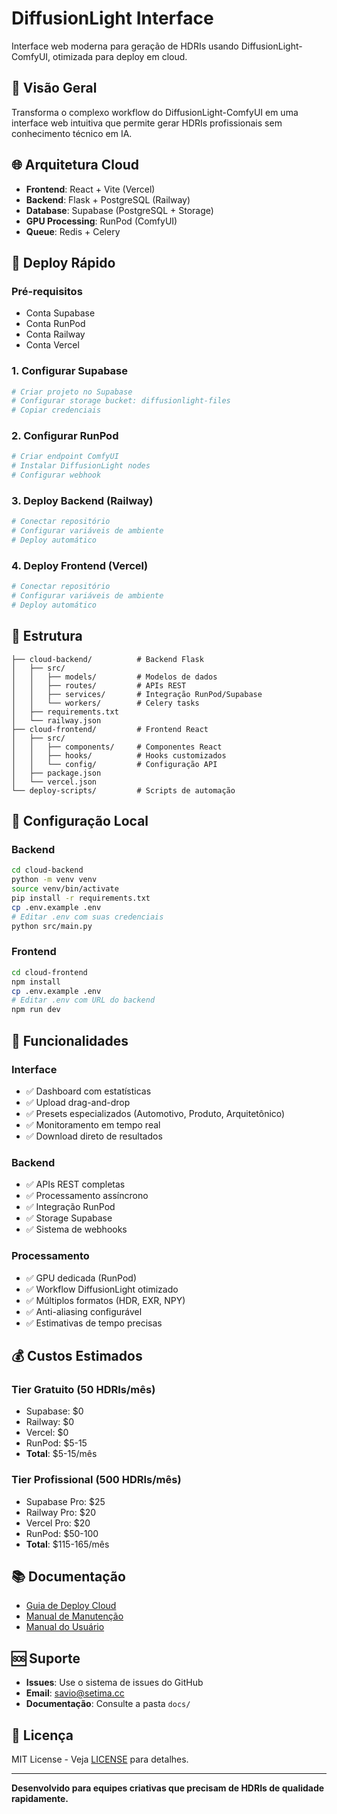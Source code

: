 # DiffusionLight Interface

Interface web moderna para geração de HDRIs usando DiffusionLight-ComfyUI, otimizada para deploy em cloud.

## 🎯 Visão Geral

Transforma o complexo workflow do DiffusionLight-ComfyUI em uma interface web intuitiva que permite gerar HDRIs profissionais sem conhecimento técnico em IA.

## 🌐 Arquitetura Cloud

- **Frontend**: React + Vite (Vercel)
- **Backend**: Flask + PostgreSQL (Railway)
- **Database**: Supabase (PostgreSQL + Storage)
- **GPU Processing**: RunPod (ComfyUI)
- **Queue**: Redis + Celery

## 🚀 Deploy Rápido

### Pré-requisitos
- Conta Supabase
- Conta RunPod
- Conta Railway
- Conta Vercel

### 1. Configurar Supabase
```bash
# Criar projeto no Supabase
# Configurar storage bucket: diffusionlight-files
# Copiar credenciais
```

### 2. Configurar RunPod
```bash
# Criar endpoint ComfyUI
# Instalar DiffusionLight nodes
# Configurar webhook
```

### 3. Deploy Backend (Railway)
```bash
# Conectar repositório
# Configurar variáveis de ambiente
# Deploy automático
```

### 4. Deploy Frontend (Vercel)
```bash
# Conectar repositório
# Configurar variáveis de ambiente
# Deploy automático
```

## 📁 Estrutura

```
├── cloud-backend/          # Backend Flask
│   ├── src/
│   │   ├── models/         # Modelos de dados
│   │   ├── routes/         # APIs REST
│   │   ├── services/       # Integração RunPod/Supabase
│   │   └── workers/        # Celery tasks
│   ├── requirements.txt
│   └── railway.json
├── cloud-frontend/         # Frontend React
│   ├── src/
│   │   ├── components/     # Componentes React
│   │   ├── hooks/          # Hooks customizados
│   │   └── config/         # Configuração API
│   ├── package.json
│   └── vercel.json
└── deploy-scripts/         # Scripts de automação
```

## 🔧 Configuração Local

### Backend
```bash
cd cloud-backend
python -m venv venv
source venv/bin/activate
pip install -r requirements.txt
cp .env.example .env
# Editar .env com suas credenciais
python src/main.py
```

### Frontend
```bash
cd cloud-frontend
npm install
cp .env.example .env
# Editar .env com URL do backend
npm run dev
```

## 🌟 Funcionalidades

### Interface
- ✅ Dashboard com estatísticas
- ✅ Upload drag-and-drop
- ✅ Presets especializados (Automotivo, Produto, Arquitetônico)
- ✅ Monitoramento em tempo real
- ✅ Download direto de resultados

### Backend
- ✅ APIs REST completas
- ✅ Processamento assíncrono
- ✅ Integração RunPod
- ✅ Storage Supabase
- ✅ Sistema de webhooks

### Processamento
- ✅ GPU dedicada (RunPod)
- ✅ Workflow DiffusionLight otimizado
- ✅ Múltiplos formatos (HDR, EXR, NPY)
- ✅ Anti-aliasing configurável
- ✅ Estimativas de tempo precisas

## 💰 Custos Estimados

### Tier Gratuito (50 HDRIs/mês)
- Supabase: $0
- Railway: $0
- Vercel: $0
- RunPod: $5-15
- **Total**: $5-15/mês

### Tier Profissional (500 HDRIs/mês)
- Supabase Pro: $25
- Railway Pro: $20
- Vercel Pro: $20
- RunPod: $50-100
- **Total**: $115-165/mês

## 📚 Documentação

- [Guia de Deploy Cloud](docs/GUIA_DEPLOY_CLOUD.md)
- [Manual de Manutenção](docs/MANUAL_MANUTENCAO.md)
- [Manual do Usuário](docs/MANUAL_USUARIO.md)

## 🆘 Suporte

- **Issues**: Use o sistema de issues do GitHub
- **Email**: savio@setima.cc
- **Documentação**: Consulte a pasta `docs/`

## 📄 Licença

MIT License - Veja [LICENSE](LICENSE) para detalhes.

---

**Desenvolvido para equipes criativas que precisam de HDRIs de qualidade rapidamente.**

